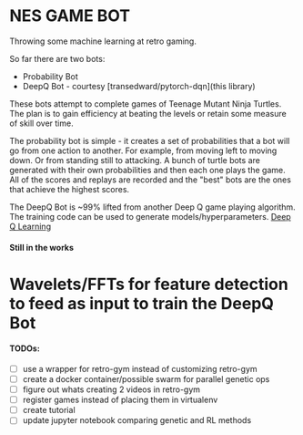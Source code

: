 # NES GAME BOT

Throwing some machine learning at retro gaming.

So far there are two bots:

+ Probability Bot
+ DeepQ Bot - courtesy [transedward/pytorch-dqn](this library)

These bots attempt to complete games of Teenage Mutant Ninja Turtles.
The plan is to gain efficiency at beating the levels or retain some measure of skill over time.

The probability bot is simple - it creates a set of probabilities that a bot will go from one action to another.
For example, from moving left to moving down. Or from standing still to attacking.
A bunch of turtle bots are generated with their own probabilities and then each one plays the game.
All of the scores and replays are recorded and the "best" bots are the ones that achieve the highest scores.

The DeepQ Bot is ~99% lifted from another Deep Q game playing algorithm.
The training code can be used to generate models/hyperparameters.
[Deep Q Learning](https://en.wikipedia.org/wiki/Q-learning#Deep_Q-learning)


#### Still in the works
 # Wavelets/FFTs for feature detection to feed as input to train the DeepQ Bot

#### TODOs:
 - [ ] use a wrapper for retro-gym instead of customizing retro-gym
 - [ ] create a docker container/possible swarm for parallel genetic ops
 - [ ] figure out whats creating 2 videos in retro-gym
 - [ ] register games instead of placing them in virtualenv
 - [ ] create tutorial
 - [ ] update jupyter notebook comparing genetic and RL methods
